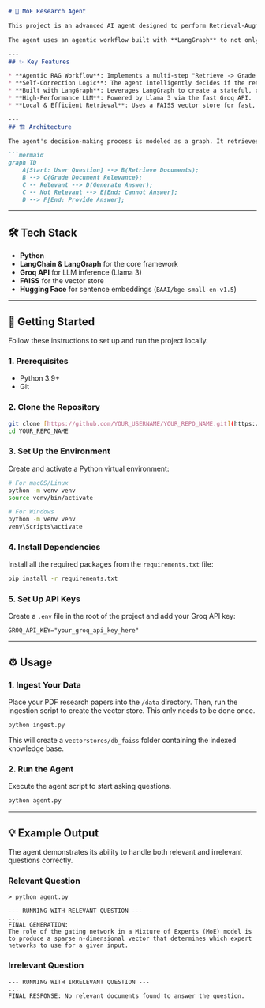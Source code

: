 
````markdown
# 🤖 MoE Research Agent

This project is an advanced AI agent designed to perform Retrieval-Augmented Generation (RAG) on a specialized knowledge base of research papers about Mixture of Experts (MoE) models.

The agent uses an agentic workflow built with **LangGraph** to not only answer questions but to first critically evaluate the relevance of the retrieved information. This self-correction mechanism allows the agent to avoid hallucination and refuse to answer when the context is insufficient, making it a more robust and reliable system.

---
## ✨ Key Features

* **Agentic RAG Workflow**: Implements a multi-step "Retrieve -> Grade -> Generate" process, moving beyond simple Q&A.
* **Self-Correction Logic**: The agent intelligently decides if the retrieved documents are relevant to the question before generating an answer.
* **Built with LangGraph**: Leverages LangGraph to create a stateful, cyclical graph for sophisticated agentic behavior.
* **High-Performance LLM**: Powered by Llama 3 via the fast Groq API.
* **Local & Efficient Retrieval**: Uses a FAISS vector store for fast, local similarity searches on document embeddings.

---
## 🏗️ Architecture

The agent's decision-making process is modeled as a graph. It retrieves information, grades it for relevance, and then takes a different path depending on the outcome.

```mermaid
graph TD
    A[Start: User Question] --> B(Retrieve Documents);
    B --> C{Grade Document Relevance};
    C -- Relevant --> D(Generate Answer);
    C -- Not Relevant --> E[End: Cannot Answer];
    D --> F[End: Provide Answer];
````

-----

## 🛠️ Tech Stack

  * **Python**
  * **LangChain & LangGraph** for the core framework
  * **Groq API** for LLM inference (Llama 3)
  * **FAISS** for the vector store
  * **Hugging Face** for sentence embeddings (`BAAI/bge-small-en-v1.5`)

-----

## 🚀 Getting Started

Follow these instructions to set up and run the project locally.

### 1\. Prerequisites

  * Python 3.9+
  * Git

### 2\. Clone the Repository

```bash
git clone [https://github.com/YOUR_USERNAME/YOUR_REPO_NAME.git](https://github.com/YOUR_USERNAME/YOUR_REPO_NAME.git)
cd YOUR_REPO_NAME
```

### 3\. Set Up the Environment

Create and activate a Python virtual environment:

```bash
# For macOS/Linux
python -m venv venv
source venv/bin/activate

# For Windows
python -m venv venv
venv\Scripts\activate
```

### 4\. Install Dependencies

Install all the required packages from the `requirements.txt` file:

```bash
pip install -r requirements.txt
```

### 5\. Set Up API Keys

Create a `.env` file in the root of the project and add your Groq API key:

```
GROQ_API_KEY="your_groq_api_key_here"
```

-----

## ⚙️ Usage

### 1\. Ingest Your Data

Place your PDF research papers into the `/data` directory. Then, run the ingestion script to create the vector store. This only needs to be done once.

```bash
python ingest.py
```

This will create a `vectorstores/db_faiss` folder containing the indexed knowledge base.

### 2\. Run the Agent

Execute the agent script to start asking questions.

```bash
python agent.py
```

-----

## 💡 Example Output

The agent demonstrates its ability to handle both relevant and irrelevant questions correctly.

### Relevant Question

```
> python agent.py

--- RUNNING WITH RELEVANT QUESTION ---
...
FINAL GENERATION:
The role of the gating network in a Mixture of Experts (MoE) model is to produce a sparse n-dimensional vector that determines which expert networks to use for a given input.
```

### Irrelevant Question

```
--- RUNNING WITH IRRELEVANT QUESTION ---
...
FINAL RESPONSE: No relevant documents found to answer the question.
```

```
```